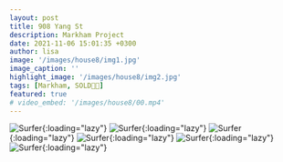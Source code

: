 ```yaml
---
layout: post
title: 908 Yang St
description: Markham Project
date: 2021-11-06 15:01:35 +0300
author: lisa
image: '/images/house8/img1.jpg'
image_caption: ''
highlight_image: '/images/house8/img2.jpg'
tags: [Markham, SOLD🎉🎊]
featured: true
# video_embed: '/images/house8/00.mp4'
---
```


![Surfer]({{site.baseurl}}/images/house8/img3.jpg){:loading="lazy"}
![Surfer]({{site.baseurl}}/images/house8/img4.jpg){:loading="lazy"}
![Surfer]({{site.baseurl}}/images/house8/img5.jpg){:loading="lazy"}
![Surfer]({{site.baseurl}}/images/house8/img6.jpg){:loading="lazy"}
![Surfer]({{site.baseurl}}/images/house8/img7.jpg){:loading="lazy"}
![Surfer]({{site.baseurl}}/images/house8/img8.jpg){:loading="lazy"}
